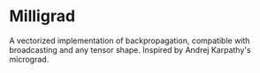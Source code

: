 # Milligrad

A vectorized implementation of backpropagation, compatible with broadcasting and any tensor shape. Inspired by Andrej Karpathy's micrograd.
